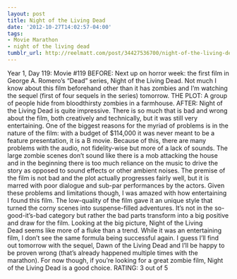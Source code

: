 ```yaml
---
layout: post
title: Night of the Living Dead
date: '2012-10-27T14:02:57-04:00'
tags:
- Movie Marathon
- night of the living dead
tumblr_url: http://reelmatt.com/post/34427536700/night-of-the-living-dead
---
```

Year 1, Day 119: Movie #119
BEFORE: Next up on horror week: the first film in George A. Romero’s “Dead” series, Night of the Living Dead. Not much I know about this film beforehand other than it has zombies and I’m watching the sequel (first of four sequels in the series) tomorrow.
THE PLOT: A group of people hide from bloodthirsty zombies in a farmhouse.
AFTER: Night of the Living Dead is quite impressive. There is so much that is bad and wrong about the film, both creatively and technically, but it was still very entertaining.
One of the biggest reasons for the myriad of problems is in the nature of the film: with a budget of $114,000 it was never meant to be a feature presentation, it is a B movie. Because of this, there are many problems with the audio, not fidelity-wise but more of a lack of sounds. The large zombie scenes don’t sound like there is a mob attacking the house and in the beginning there is too much reliance on the music to drive the story as opposed to sound effects or other ambient noises. The premise of the film is not bad and the plot actually progresses fairly well, but it is marred with poor dialogue and sub-par performances by the actors.
Given these problems and limitations though, I was amazed with how entertaining I found this film. The low-quality of the film gave it an unique style that turned the corny scenes into suspense-filled adventures. It’s not in the so-good-it’s-bad category but rather the bad parts transform into a big positive and draw for the film.
Looking at the big picture, Night of the Living Dead seems like more of a fluke than a trend. While it was an entertaining film, I don’t see the same formula being successful again. I guess I’ll find out tomorrow with the sequel, Dawn of the Living Dead and I’ll be happy to be proven wrong (that’s already happened multiple times with the marathon). For now though, if you’re looking for a great zombie film, Night of the Living Dead is a good choice.
RATING: 3 out of 5
